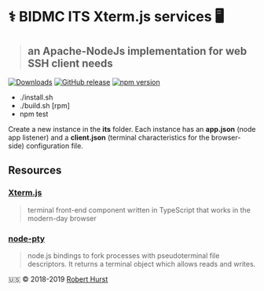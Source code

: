 # ⚕️ BIDMC ITS Xterm.js services 🖥

> ## an Apache-NodeJs implementation for web SSH client needs

[![Downloads](https://img.shields.io/npm/dy/bidmc-its-xterm.svg)](https://www.npmjs.com/package/bidmc-its-xterm)
[![GitHub release](https://img.shields.io/github/release/theflyingape/bidmc-its-xterm.svg)](https://github.com/theflyingape/bidmc-its-xterm/releases) [![npm version](https://badge.fury.io/js/bidmc-its-xterm.svg)](https://www.npmjs.com/package/bidmc-its-xterm)

- ./install.sh
- ./build.sh [rpm]
- npm test

Create a new instance in the **its** folder. Each instance has an **app.json** (node app listener) and a **client.json** (terminal characteristics for the browser-side) configuration file.

## Resources

### [Xterm.js](https://xtermjs.org)

> terminal front-end component written in TypeScript that works in the modern-day browser

### [node-pty](https://www.npmjs.com/package/node-pty)

> node.js bindings to fork processes with pseudoterminal file descriptors. It returns a terminal object which allows reads and writes.

:us: :copyright: 2018-2019 [Robert Hurst](https://www.linkedin.com/in/roberthurstrius/)
